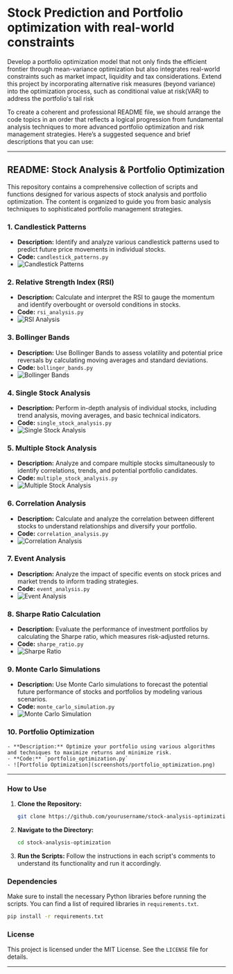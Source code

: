 # Stock Prediction and Portfolio optimization with real-world constraints
 Develop a portfolio optimization model that not only finds the efficient frontier through mean-variance optimization but also integrates real-world constraints such as market impact, liquidity and tax considerations. Extend this project by incorporating alternative risk measures (beyond variance) into the optimization process, such as conditional value at risk(VAR) to address the portfolio's tail risk

To create a coherent and professional README file, we should arrange the code topics in an order that reflects a logical progression from fundamental analysis techniques to more advanced portfolio optimization and risk management strategies. Here’s a suggested sequence and brief descriptions that you can use:

---

## README: Stock Analysis & Portfolio Optimization

This repository contains a comprehensive collection of scripts and functions designed for various aspects of stock analysis and portfolio optimization. The content is organized to guide you from basic analysis techniques to sophisticated portfolio management strategies.

### 1. **Candlestick Patterns**

   - **Description:** Identify and analyze various candlestick patterns used to predict future price movements in individual stocks.
   - **Code:** `candlestick_patterns.py`
   - ![Candlestick Patterns](screenshots/candlestick_patterns.png)

### 2. **Relative Strength Index (RSI)**

   - **Description:** Calculate and interpret the RSI to gauge the momentum and identify overbought or oversold conditions in stocks.
   - **Code:** `rsi_analysis.py`
   - ![RSI Analysis](screenshots/rsi_analysis.png)

### 3. **Bollinger Bands**

   - **Description:** Use Bollinger Bands to assess volatility and potential price reversals by calculating moving averages and standard deviations.
   - **Code:** `bollinger_bands.py`
   - ![Bollinger Bands](screenshots/bollinger_bands.png)

### 4. **Single Stock Analysis**

   - **Description:** Perform in-depth analysis of individual stocks, including trend analysis, moving averages, and basic technical indicators.
   - **Code:** `single_stock_analysis.py`
   - ![Single Stock Analysis](screenshots/single_stock_analysis.png)

### 5. **Multiple Stock Analysis**

   - **Description:** Analyze and compare multiple stocks simultaneously to identify correlations, trends, and potential portfolio candidates.
   - **Code:** `multiple_stock_analysis.py`
   - ![Multiple Stock Analysis](screenshots/multiple_stock_analysis.png)

### 6. **Correlation Analysis**

   - **Description:** Calculate and analyze the correlation between different stocks to understand relationships and diversify your portfolio.
   - **Code:** `correlation_analysis.py`
   - ![Correlation Analysis](screenshots/correlation_analysis.png)

### 7. **Event Analysis**

   - **Description:** Analyze the impact of specific events on stock prices and market trends to inform trading strategies.
   - **Code:** `event_analysis.py`
   - ![Event Analysis](screenshots/event_analysis.png)

### 8. **Sharpe Ratio Calculation**

   - **Description:** Evaluate the performance of investment portfolios by calculating the Sharpe ratio, which measures risk-adjusted returns.
   - **Code:** `sharpe_ratio.py`
   - ![Sharpe Ratio](screenshots/sharpe_ratio.png)

### 9. **Monte Carlo Simulations**

   - **Description:** Use Monte Carlo simulations to forecast the potential future performance of stocks and portfolios by modeling various scenarios.
   - **Code:** `monte_carlo_simulation.py`
   - ![Monte Carlo Simulation](screenshots/monte_carlo_simulation.png)

### 10. **Portfolio Optimization**

    - **Description:** Optimize your portfolio using various algorithms and techniques to maximize returns and minimize risk.
    - **Code:** `portfolio_optimization.py`
    - ![Portfolio Optimization](screenshots/portfolio_optimization.png)

---

### How to Use

1. **Clone the Repository:**
   ```bash
   git clone https://github.com/yourusername/stock-analysis-optimization.git
   ```
2. **Navigate to the Directory:**
   ```bash
   cd stock-analysis-optimization
   ```
3. **Run the Scripts:**
   Follow the instructions in each script's comments to understand its functionality and run it accordingly.

### Dependencies

Make sure to install the necessary Python libraries before running the scripts. You can find a list of required libraries in `requirements.txt`.

```bash
pip install -r requirements.txt
```

### License

This project is licensed under the MIT License. See the `LICENSE` file for details.

---
